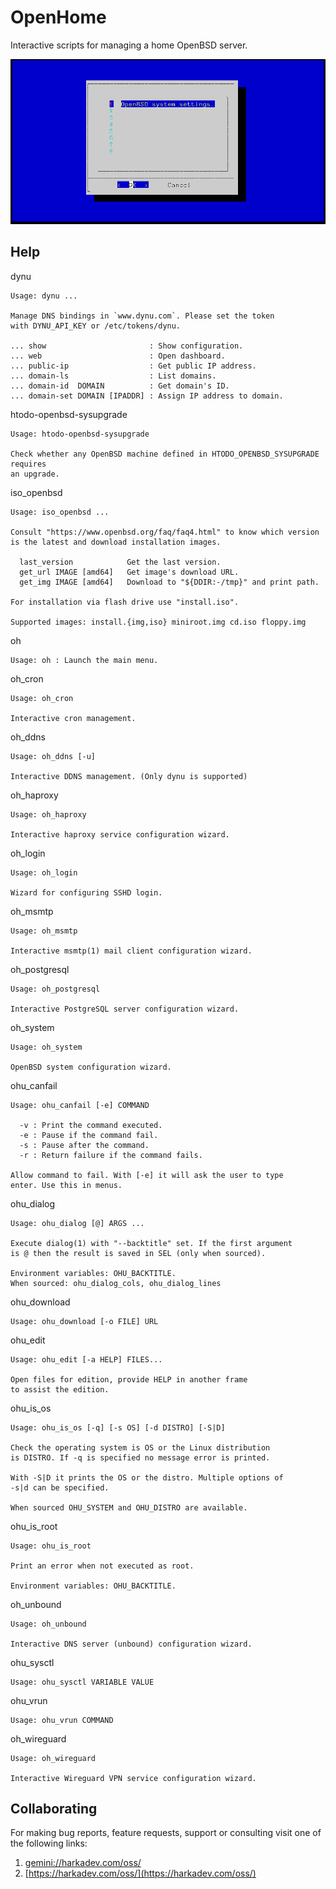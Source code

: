 OpenHome
========

Interactive scripts for managing a home OpenBSD server.

![Example session](./rec/tty.gif)

## Help

dynu

    Usage: dynu ...
    
    Manage DNS bindings in `www.dynu.com`. Please set the token
    with DYNU_API_KEY or /etc/tokens/dynu.
    
    ... show                       : Show configuration.
    ... web                        : Open dashboard.
    ... public-ip                  : Get public IP address.
    ... domain-ls                  : List domains.
    ... domain-id  DOMAIN          : Get domain's ID.
    ... domain-set DOMAIN [IPADDR] : Assign IP address to domain.

htodo-openbsd-sysupgrade

    Usage: htodo-openbsd-sysupgrade
    
    Check whether any OpenBSD machine defined in HTODO_OPENBSD_SYSUPGRADE requires
    an upgrade.

iso_openbsd

    Usage: iso_openbsd ...
    
    Consult "https://www.openbsd.org/faq/faq4.html" to know which version
    is the latest and download installation images.
    
      last_version            Get the last version.
      get_url IMAGE [amd64]   Get image's download URL.
      get_img IMAGE [amd64]   Download to "${DDIR:-/tmp}" and print path.
    
    For installation via flash drive use "install.iso".
    
    Supported images: install.{img,iso} miniroot.img cd.iso floppy.img

oh

    Usage: oh : Launch the main menu.

oh_cron

    Usage: oh_cron
    
    Interactive cron management.

oh_ddns

    Usage: oh_ddns [-u]
    
    Interactive DDNS management. (Only dynu is supported)

oh_haproxy

    Usage: oh_haproxy
    
    Interactive haproxy service configuration wizard.

oh_login

    Usage: oh_login
    
    Wizard for configuring SSHD login.

oh_msmtp

    Usage: oh_msmtp
    
    Interactive msmtp(1) mail client configuration wizard.

oh_postgresql

    Usage: oh_postgresql
    
    Interactive PostgreSQL server configuration wizard.

oh_system

    Usage: oh_system
    
    OpenBSD system configuration wizard.

ohu_canfail

    Usage: ohu_canfail [-e] COMMAND
    
      -v : Print the command executed.
      -e : Pause if the command fail.
      -s : Pause after the command.
      -r : Return failure if the command fails.
    
    Allow command to fail. With [-e] it will ask the user to type
    enter. Use this in menus.

ohu_dialog

    Usage: ohu_dialog [@] ARGS ...
    
    Execute dialog(1) with "--backtitle" set. If the first argument
    is @ then the result is saved in SEL (only when sourced).
    
    Environment variables: OHU_BACKTITLE.
    When sourced: ohu_dialog_cols, ohu_dialog_lines

ohu_download

    Usage: ohu_download [-o FILE] URL

ohu_edit

    Usage: ohu_edit [-a HELP] FILES...
    
    Open files for edition, provide HELP in another frame
    to assist the edition.

ohu_is_os

    Usage: ohu_is_os [-q] [-s OS] [-d DISTRO] [-S|D]
    
    Check the operating system is OS or the Linux distribution
    is DISTRO. If -q is specified no message error is printed.
    
    With -S|D it prints the OS or the distro. Multiple options of
    -s|d can be specified.
    
    When sourced OHU_SYSTEM and OHU_DISTRO are available.

ohu_is_root

    Usage: ohu_is_root
    
    Print an error when not executed as root.
    
    Environment variables: OHU_BACKTITLE.

oh_unbound

    Usage: oh_unbound
    
    Interactive DNS server (unbound) configuration wizard.

ohu_sysctl

    Usage: ohu_sysctl VARIABLE VALUE

ohu_vrun

    Usage: ohu_vrun COMMAND

oh_wireguard

    Usage: oh_wireguard
    
    Interactive Wireguard VPN service configuration wizard.

## Collaborating

For making bug reports, feature requests, support or consulting visit
one of the following links:

1. [gemini://harkadev.com/oss/](gemini://harkadev.com/oss/)
2. [https://harkadev.com/oss/](https://harkadev.com/oss/)
